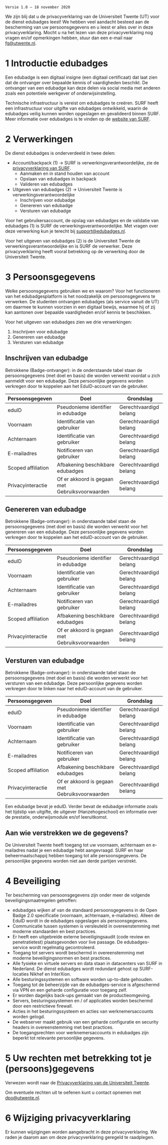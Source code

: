 `Versie 1.0 – 18 november 2020`

We zijn blij dat u de privacyverklaring van de Universiteit Twente (UT) voor de dienst edubadges leest! We hebben veel aandacht besteed aan de bescherming van uw persoonsgegevens en u leest er alles over in deze privacyverklaring. Mocht u na het lezen van deze privacyverklaring nog vragen en/of opmerkingen hebben, stuur dan een e-mail naar [fg@utwente.nl](mailto:fg@utwente.nl).

# 1 Introductie edubadges
Een edubadge is een digitaal insigne (een digitaal certificaat) dat laat zien dat de ontvanger over bepaalde kennis of vaardigheden beschikt. De ontvanger van een edubadge kan deze delen via social media met anderen zoals een potentiele werkgever of onderwijsinstelling.

Technische infrastructuur is vereist om edubadges te creëren. SURF heeft een infrastructuur voor uitgifte van edubadges ontwikkeld, waarin de edubadges veilig kunnen worden opgeslagen en gevalideerd binnen SURF. Meer informatie over edubadges is te vinden op de [website van SURF](https://surf.nl/edubadges).

# 2 Verwerkingen
De dienst edubadges is onderverdeeld in twee delen:

* Account/backpack (1) -> SURF is verwerkingsverantwoordelijke, zie de [privacyverklaring van SURF](https://edubadges.nl/privacy).
  * Aanmaken en in stand houden van account
  * Opslaan van edubadges in backpack
  * Valideren van edubadges
* Uitgeven van edubadges (2) -> Universiteit Twente is verwerkingsverantwoordelijke
  * Inschrijven voor edubadge
  * Genereren van edubadge
  * Versturen van edubadge

Voor het gebruikersaccount, de opslag van edubadges en de validatie van edubadges (1) is SURF de verwerkingsverantwoordelijke. Met vragen over deze verwerking kun je terecht bij [support@edubadges.nl](mailto:support@edubadges.nl).

Voor het uitgeven van edubadges (2) is de Universiteit Twente de verwerkingsverantwoordelijke en is SURF de verwerker. Deze privacyverklaring heeft vooral betrekking op de verwerking door de Universiteit Twente.

# 3 Persoonsgegevens
Welke persoonsgegevens gebruiken we en waarom? Voor het functioneren van het edubadgesplatform is het noodzakelijk om persoonsgegevens te verwerken. De studenten ontvangen edubadges (als service vanuit de UT) om daarmee te kunnen voorzien in een digitaal bewijs, waarmee hij of zij kan aantonen over bepaalde vaardigheden en/of kennis te beschikken.

Voor het uitgeven van edubadges zien we drie verwerkingen:

1. Inschrijven voor edubadge
2. Genereren van edubadge
3. Versturen van edubadge

## Inschrijven van edubadge
Betrokkene (Badge-ontvanger): in de onderstaande tabel staan de persoonsgegevens (met doel en basis) die worden verwerkt voordat u zich aanmeldt voor een edubadge. Deze persoonlijke gegevens worden verkregen door te koppelen aan het EduID-account van de gebruiker.

| Persoonsgegeven | Doel | Grondslag |
| --------------- | ---- | --------- |
| eduID | Pseudonieme identifier in edubadge | Gerechtvaardigd belang |
| Voornaam | Identificatie van gebruiker | Gerechtvaardigd belang |
| Achternaam | Identificatie van gebruiker | Gerechtvaardigd belang |
| E-mailadres | Notificeren van gebruiker | Gerechtvaardigd belang |
| Scoped affiliation | Afbakening beschikbare edubadges | Gerechtvaardigd belang |
| Privacyinteractie | Of er akkoord is gegaan met Gebruiksvoorwaarden | Gerechtvaardigd belang |

## Genereren van edubadge
Betrokkene (Badge-ontvanger): in onderstaande tabel staan de persoonsgegevens (met doel en basis) die worden verwerkt voor het genereren van een edubadge. Deze persoonlijke gegevens worden verkregen door te koppelen aan het eduID-account van de gebruiker.

| Persoonsgegeven | Doel | Grondslag |
| --------------- | ---- | --------- |
| eduID | Pseudonieme identifier in edubadge | Gerechtvaardigd belang |
| Voornaam | Identificatie van gebruiker | Gerechtvaardigd belang |
| Achternaam | Identificatie van gebruiker | Gerechtvaardigd belang |
| E-mailadres | Notificeren van gebruiker | Gerechtvaardigd belang |
| Scoped affiliation | Afbakening beschikbare edubadges | Gerechtvaardigd belang |
| Privacyinteractie | Of er akkoord is gegaan met Gebruiksvoorwaarden | Gerechtvaardigd belang |

## Versturen van edubadge
Betrokkene (Badge-ontvanger): in onderstaande tabel staan de persoonsgegevens (met doel en basis) die worden verwerkt voor het versturen van een edubadge. Deze persoonlijke gegevens worden verkregen door te linken naar het eduID-account van de gebruiker.

| Persoonsgegeven | Doel | Grondslag |
| --------------- | ---- | --------- |
| eduID | Pseudonieme identifier in edubadge | Gerechtvaardigd belang |
| Voornaam | Identificatie van gebruiker | Gerechtvaardigd belang |
| Achternaam | Identificatie van gebruiker | Gerechtvaardigd belang |
| E-mailadres | Notificeren van gebruiker | Gerechtvaardigd belang |
| Scoped affiliation | Afbakening beschikbare edubadges | Gerechtvaardigd belang |
| Privacyinteractie | Of er akkoord is gegaan met Gebruiksvoorwaarden | Gerechtvaardigd belang |

Een edubadge bevat je eduID. Verder bevat de edubadge informatie zoals het tijdstip van uitgifte, de uitgever (Hanzehogeschool) en informatie over de prestatie, onderwijsmodule en/of leeruitkomst.

## Aan wie verstrekken we de gegevens?
De Universiteit Twente heeft toegang tot uw voornaam, achternaam en e-mailadres nadat je een edubadge hebt aangevraagd. SURF en haar beheermaatschappij hebben toegang tot alle persoonsgegevens. De persoonlijke gegevens worden niet aan derde partijen verstrekt.

# 4 Beveiliging
Ter bescherming van persoonsgegevens zijn onder meer de volgende beveiligingsmaatregelen getroffen:

* edubadges wijken af van de standaard persoonsgegevens in de Open Badge 2.0 specificatie (voornaam, achternaam, e-mailadres). Alleen de EduID wordt in de edubadges opgeslagen als persoonsgegevens.
* Communicatie tussen systemen is versleuteld in overeenstemming met moderne standaarden en best practices.
* Er heeft een uitgebreide externe beveiligingsaudit (code review en penetratietest) plaatsgevonden voor live passage. De edubadges-service wordt regelmatig gecontroleerd.
* Toegang tot servers wordt beschermd in overeenstemming met moderne beveiligingsnormen en best practices.
* Alle fysieke en virtuele servers en data staan in datacenters van SURF in Nederland. De dienst edubadges wordt redundant gehost op SURF-locaties Nikhef en InterXion.
* Alle besturingssystemen en software worden up-to-date gehouden.
* Toegang tot de beheerzijde van de edubadges-service is afgeschermd via VPN en een geharde configuratie voor toegang zelf.
* Er worden dagelijks back-ups gemaakt van de productieomgeving.
* Servers, besturingssystemen en / of applicaties worden beschermd door een restrictieve firewall.
* Acties in het besturingssysteem en acties van werknemersaccounts worden gelogd.
* De webserver maakt gebruik van een geharde configuratie en security headers in overeenstemming met best practices.
* De toegangsrechten voor werknemersaccounts in edubadges zijn beperkt tot relevante persoonlijke gegevens.

# 5 Uw rechten met betrekking tot je (persoons)gegevens
Verwezen wordt naar de [Privacyverklaring van de Universiteit Twente](https://www.utwente.nl/en/about-our-website/).

Om eventuele rechten uit te oefenen kunt u contact opnemen met [dpo@utwente.nl](mailto:dpo@utwente.nl).

# 6 Wijziging privacyverklaring
Er kunnen wijzigingen worden aangebracht in deze privacyverklaring. We raden je daarom aan om deze privacyverklaring geregeld te raadplegen.
